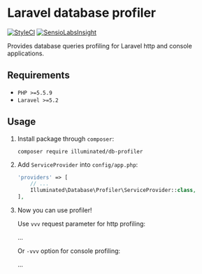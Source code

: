 # Laravel database profiler

[![StyleCI](https://styleci.io/repos/68023936/shield)](https://styleci.io/repos/68023936)
[![SensioLabsInsight](https://insight.sensiolabs.com/projects/8ec1928c-0727-427c-96e9-2a963eb6546b/mini.png)](https://insight.sensiolabs.com/projects/8ec1928c-0727-427c-96e9-2a963eb6546b)

Provides database queries profiling for Laravel http and console applications.

## Requirements
- `PHP >=5.5.9`
- `Laravel >=5.2`

## Usage

1. Install package through `composer`:
    ```shell
    composer require illuminated/db-profiler
    ```

2. Add `ServiceProvider` into `config/app.php`:
    ```php
    'providers' => [
        // ...
        Illuminated\Database\Profiler\ServiceProvider::class,
    ],
    ```

3. Now you can use profiler!

    Use `vvv` request parameter for http profiling:
    
    ...
    
    Or `-vvv` option for console profiling:
    
    ...
